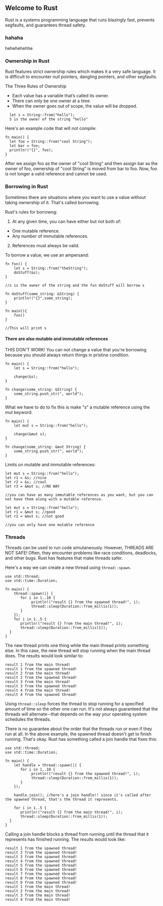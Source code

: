 ## Welcome to Rust

Rust is a systems programming language that runs blazingly fast, prevents segfaults, and guarantees thread safety.

###  hahaha

hehehehehhe


### Ownership in Rust
Rust features strict ownership rules which makes it a very safe language. It is difficult to encounter null pointers, dangling pointers, and other segfaults. 

The Three Rules of Ownership

- Each value has a variable that’s called its owner.
- There can only be one owner at a time.
- When the owner goes out of scope, the value will be dropped.

```
  let s = String::from("hello");
  S is the owner of the string "hello"
  ```  
  
Here's an example code that will not compile:

  ```
  fn main() {
    let foo = String::from("cool String");
    let bar = foo;
    println!("{}", foo);
}
  
```
After we assign foo as the owner of "cool String" and then assign bar as the owner of foo, ownership of "cool String" is moved from bar to foo. Now, foo is not longer a valid reference and cannot be used.

### Borrowing in Rust
Sometimes there are situations where you want to use a value without taking ownership of it. That's called borrowing.

Rust's rules for borrowng:

1. At any given time, you can have either but not both of:
 - One mutable reference.
 - Any number of immutable references.
2. References must always be valid.

To borrow a value, we use an ampersand:
```
fn fxn() {
    let s = String::from("theString");
    doStuff(&s);
}

//s is the owner of the string and the fxn doStuff will borrow s

fn doStuff(some_string: &String) {
    println!("{}",some_string);
}

fn main(){ 
	fxn()
}

//This will print s
```

#### There are also mutable and immutable references

THIS DON'T WORK! You can not change a value that you're borrowing because you should always return things in pristine condition. 
```
fn main() {
    let s = String::from("hello");

    change(&s);
}

fn change(some_string: &String) {
    some_string.push_str(", world");
}
```

What we have to do to fix this is make "s" a mutable reference using the mut keyword:

```
fn main() {
    let mut s = String::from("hello");

    change(&mut s);
}

fn change(some_string: &mut String) {
    some_string.push_str(", world");
}
```

Limits on mutable and immutable references:

```
let mut s = String::from("hello");
let r1 = &s; //nice
let r2 = &s; //cool
let r3 = &mut s; //NO WAY

//you can have as many immutable references as you want, but you can not have them along with a mutable reference.
```

```
let mut s = String::from("hello");
let r1 = &mut s; //good
let r2 = &mut s; //not good

//you can only have one mutable reference
```

### Threads
Threads can be used to run code simutaneously. However, THREADS ARE NOT SAFE! Often, they encounter problems like race conditions, deadlocks, and other bugs. Rust has features that make threads safer.

Here's a way we can create a new thread using ```thread::spawn```.
```
use std::thread;
use std::time::Duration;

fn main() {
    thread::spawn(|| {
       for i in 1..10 {
            println!("result {} from the spawned thread!", i);
            thread::sleep(Duration::from_millis(1));
       }
    });
    for i in 1..5 {
       println!("result {} from the main thread!", i);
       thread::sleep(Duration::from_millis(1));
  }
}
```
The new thread prints one thing while the main thread prints something else. In this case, the new thread will stop running when the main thread does. The results would look similar to:

```
result 1 from the main thread!
result 1 from the spawned thread!
result 2 from the main thread!
result 2 from the spawned thread!
result 3 from the main thread!
result 3 from the spawned thread!
result 4 from the main thread!
result 4 from the spawned thread!
```
Using ```thread::sleep``` forces the thread to stop running for a specified amount of time so the other one can run. It's not always guaranteed that the threads will alternate--that depends on the way your operating system schedules the threads. 

There is no guarantee about the order that the threads run or even if they run at all. In the above example, the spawned thread doesn't get to finish running. That's okay. Rust has something called a join handle that fixes this:

```
use std::thread;
use std::time::Duration;

fn main() {
    let handle = thread::spawn(|| {
       for i in 1..10 {
            println!("result {} from the spawned thread!", i);
            thread::sleep(Duration::from_millis(1));
       }
    });
    
    handle.join(); //here's a join handle!! since it's called after the spawned thread, that's the thread it represents.
    
    for i in 1..5 {
       println!("result {} from the main thread!", i);
       thread::sleep(Duration::from_millis(1));
  }
}
```

Calling a join handle blocks a thread from running until the thread that it represents has finished running. The results would look like:

```
result 1 from the spawned thread!
result 2 from the spawned thread!
result 3 from the spawned thread!
result 4 from the spawned thread!
result 5 from the spawned thread!
result 6 from the spawned thread!
result 7 from the spawned thread!
result 8 from the spawned thread!
result 9 from the spawned thread!
result 1 from the main thread!
result 2 from the main thread!
result 3 from the main thread!
result 4 from the main thread!
```
